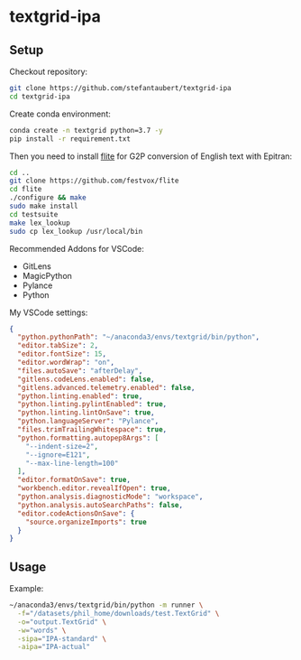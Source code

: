 # textgrid-ipa

## Setup

Checkout repository:

```sh
git clone https://github.com/stefantaubert/textgrid-ipa
cd textgrid-ipa
```

Create conda environment:

```sh
conda create -n textgrid python=3.7 -y
pip install -r requirement.txt
```

Then you need to install [flite](https://github.com/festvox/flite) for G2P conversion of English text with Epitran:

```sh
cd ..
git clone https://github.com/festvox/flite
cd flite
./configure && make
sudo make install
cd testsuite
make lex_lookup
sudo cp lex_lookup /usr/local/bin
```

Recommended Addons for VSCode:

- GitLens
- MagicPython
- Pylance
- Python

My VSCode settings:

```json
{
  "python.pythonPath": "~/anaconda3/envs/textgrid/bin/python",
  "editor.tabSize": 2,
  "editor.fontSize": 15,
  "editor.wordWrap": "on",
  "files.autoSave": "afterDelay",
  "gitlens.codeLens.enabled": false,
  "gitlens.advanced.telemetry.enabled": false,
  "python.linting.enabled": true,
  "python.linting.pylintEnabled": true,
  "python.linting.lintOnSave": true,
  "python.languageServer": "Pylance",
  "files.trimTrailingWhitespace": true,
  "python.formatting.autopep8Args": [
    "--indent-size=2",
    "--ignore=E121",
    "--max-line-length=100"
  ],
  "editor.formatOnSave": true,
  "workbench.editor.revealIfOpen": true,
  "python.analysis.diagnosticMode": "workspace",
  "python.analysis.autoSearchPaths": false,
  "editor.codeActionsOnSave": {
    "source.organizeImports": true
  }
}
```

## Usage

Example:

```sh
~/anaconda3/envs/textgrid/bin/python -m runner \
  -f="/datasets/phil_home/downloads/test.TextGrid" \
  -o="output.TextGrid" \
  -w="words" \
  -sipa="IPA-standard" \
  -aipa="IPA-actual"
```

